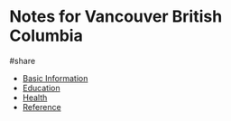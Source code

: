 # Notes for Vancouver British Columbia

#share

- [Basic Information](4w3p.md)
- [Education](zqcb.md)
- [Health](zdf8.md)
- [Reference](qbal.md)
